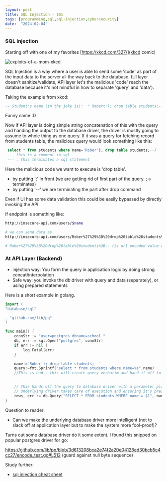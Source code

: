 ```yaml
---
layout: post
title: SQL Injection - 101
tags: [programming,sql,sql-injection,cybersecurity]
date:  "2024-02-04"
---
```


### SQL Injection

Starting off with one of my favorites [https://xkcd.com/327/](xkcd comic)

![exploits-of-a-mom-xkcd](https://github.com/sudipidus/sudipidus.github.io/blob/main/resource/exploits-of-a-mom-xkcd.png)


SQL Injection is a way where a user is able to send some 'code' as part of the input data to the server all the way back to the database. (UI layer doesn't sanitize/validate, API layer let's the malicious 'code' reach the database because it's not mindful in how to separate 'query' and 'data').

Taking the example from xkcd:

```sql
-- Student's name (in the joke is):  " Robert'); drop table students;--"
```

Funny name :D

Now if API layer is doing simple string concatenation of this with the query and handing the output to the database driver, the driver is mostly going to assume to whole thing as one query. If it was a query for fetching record from students table, the malicious query would look something like this:

```sql
 select * from students where name='Rober'); drop table students;--)
 --- this is a comment in sql
 --- ; this terminates a sql statement
```

Here the malicious code we want to execute is 'drop table'.

- by putting ';' in front (we are getting rid of first part of the query. ;-> terminates)
- by putting '--' we are terminating the part after drop command


Even if UI has some data validation this could be easily bypassed by directly invoking the API.

If endpoint is something like:
```bash
http://insecure-api.com/users/$name

# we can send data as
http://insecure-api.com/users/Rober%27%29%3B%20drop%20table%20students%3B--

# Rober%27%29%3B%20drop%20table%20students%3B-- (is url encoded value of our malicious input)

```


### At API Layer (Backend)

- injection way: You form the query in application logic by doing strong concat/interpolation
- Safe way: you invoke the db driver with query and data (separately), or using prepared statements

Here is a short example in golang.

```go
import (
"database/sql"

_ "github.com/lib/pq"
)

func main() {
    connStr := "user=postgres dbname=school "
    db, err := sql.Open("postgres", connStr)
    if err != nil {
        log.Fatal(err)
    }

    name:=`Rober'); drop table students;--`
    query:=fmt.Sprintf("select * from students where name=%s",name)
    //This is bad.. this will create query verbatim and hand it off to underlying database driver

   
    // This hands off the query to database driver with a parameter placeholder for the data
    // Underlying driver takes care of execution and ensuring it's presented correctly to the database.
    rows, err := db.Query("SELECT * FROM students WHERE name = $1", name)
}
```

Question to reader:

- Can we make the underlying database driver more intelligent (not to slack off at application layer but to make the system more fool-proof)?

Turns out some database driver do it some extent. I found this snipped on popular postgres driver for go:

https://github.com/lib/pq/blob/3d613208bca2e74f2a20e04126ed30bcb5c4cc27/encode_test.go#L512
(guard against null byte sequence)


Study further:
- [sql injection cheat sheet](https://cheatsheetseries.owasp.org/cheatsheets/SQL_Injection_Prevention_Cheat_Sheet.html)